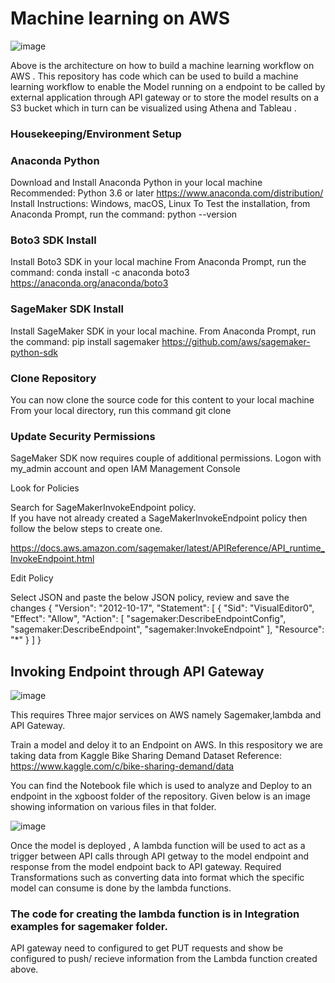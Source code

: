 # Machine learning on AWS

![image](https://user-images.githubusercontent.com/3585863/82161582-dd8d8100-9852-11ea-948f-8d3ca437ae80.png)

Above is the architecture on how to build a machine learning workflow on AWS . This repository has code which can be used 
to build a machine learning workflow to enable the Model running on a endpoint to be called by external application through API gateway
or to store the model results on a S3 bucket which in turn can be visualized using Athena and Tableau .

### Housekeeping/Environment Setup 

### Anaconda Python 

Download and Install Anaconda Python in your local machine 
Recommended: Python 3.6 or later 
https://www.anaconda.com/distribution/ 
Install Instructions: Windows, macOS, Linux 
To Test the installation, from Anaconda Prompt, run the command: 
python --version 

### Boto3 SDK Install 

Install Boto3 SDK in your local machine 
From Anaconda Prompt, run the command: 
conda install -c anaconda boto3 
https://anaconda.org/anaconda/boto3 

### SageMaker SDK Install 

Install SageMaker SDK in your local machine. 
From Anaconda Prompt, run the command: 
pip install sagemaker 
https://github.com/aws/sagemaker-python-sdk 

### Clone Repository 
You can now clone the source code for this content to your local machine 
From your local directory, run this command 
git clone 

### Update Security Permissions 

SageMaker SDK now requires couple of additional permissions. 
Logon with my_admin account and open IAM Management Console 

Look for Policies 

Search for SageMakerInvokeEndpoint policy.  
If you have not already created a SageMakerInvokeEndpoint policy then follow the below steps to create one.

https://docs.aws.amazon.com/sagemaker/latest/APIReference/API_runtime_InvokeEndpoint.html

Edit Policy 

Select JSON and paste the below JSON policy, review and save the changes 
{ 
"Version": "2012-10-17", 
"Statement": [ 
{ 
"Sid": "VisualEditor0", 
"Effect": "Allow", 
"Action": [ 
"sagemaker:DescribeEndpointConfig", 
"sagemaker:DescribeEndpoint", 
"sagemaker:InvokeEndpoint" 
], 
"Resource": "*" 
} 
] 
}

## Invoking Endpoint through API Gateway
![image](https://user-images.githubusercontent.com/3585863/82161871-26ded000-9855-11ea-8a9e-73b7b7b27185.png)

This requires Three major services on AWS namely Sagemaker,lambda and API Gateway.

Train a model and deloy it to an Endpoint on AWS. In this respository we are taking data from Kaggle Bike Sharing Demand Dataset
Reference: https://www.kaggle.com/c/bike-sharing-demand/data

You can find the Notebook file which is used to analyze and Deploy to an endpoint in the xgboost folder of the repository.
Given below is an image showing information on various files in that folder.

![image](https://user-images.githubusercontent.com/3585863/82162024-40cce280-9856-11ea-99fb-751f0c46ec48.png)

Once the model is deployed , A lambda function will be used to act as a trigger between API calls through API getway to the model endpoint
and response from the model endpoint back to API gateway.
Required Transformations such as converting data into format which the specific model can consume is done by the lambda functions.

### The code for creating the lambda function is in Integration examples for sagemaker folder.

API gateway need to configured to get PUT requests and show be configured to push/ recieve information from the Lambda function created above.




